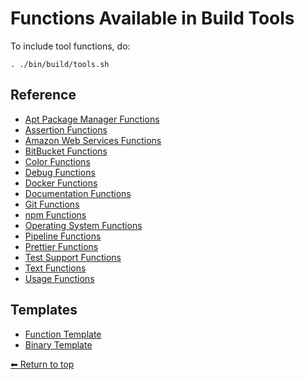 # Functions Available in Build Tools

To include tool functions, do:

    . ./bin/build/tools.sh

## Reference

- [Apt Package Manager Functions](./apt.sh.md)
- [Assertion Functions](./assert.sh.md)
- [Amazon Web Services Functions](./aws.sh.md)
- [BitBucket Functions](./bitbucket.sh.md)
- [Color Functions](./colors.sh.md)
- [Debug Functions](./debug.sh.md)
- [Docker Functions](./docker.sh.md)
- [Documentation Functions](./documentation.sh.md)
- [Git Functions](./git.sh.md)
- [npm Functions](./npm.sh.md)
- [Operating System Functions](./os.sh.md)
- [Pipeline Functions](./pipeline.sh.md)
- [Prettier Functions](./prettier.sh.md)
- [Test Support Functions](./tests.sh.md)
- [Text Functions](./text.sh.md)
- [Usage Functions](./usage.sh.md)

## Templates

- [Function Template](../__function.sh.md)
- [Binary Template](../__binary.sh.md)

[⬅ Return to top](../index.md)